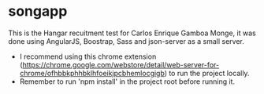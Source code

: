 # songapp

This is the Hangar recuitment test for Carlos Enrique Gamboa Monge, it was done using AngularJS, Boostrap, Sass and json-server as a small server.
* I recommend using this chrome extension (https://chrome.google.com/webstore/detail/web-server-for-chrome/ofhbbkphhbklhfoeikjpcbhemlocgigb) to run the project locally.
* Remember to run 'npm install' in the project root before running it.
